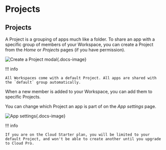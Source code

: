 # Projects

## Projects

A Project is a grouping of apps much like a folder. To share an app with a specific group of members of your Workspace, you can create a Project from the _Home_ or _Projects_ pages (if you have permission).

![Create a Project modal](../../img/tutorials/create-project.png){.docs-image}

!!! info

    All Workspaces come with a default Project. All apps are shared with the `default` group automatically.

When a new member is added to your Workspace, you can add them to specific Projects.

You can change which Project an app is part of on the _App settings_ page.

![App settings](../../img/tutorials/app-settings.png){.docs-image}

!!! info

    If you are on the Cloud Starter plan, you will be limited to your default Project, and won't be able to create another until you upgrade to Cloud Pro.
